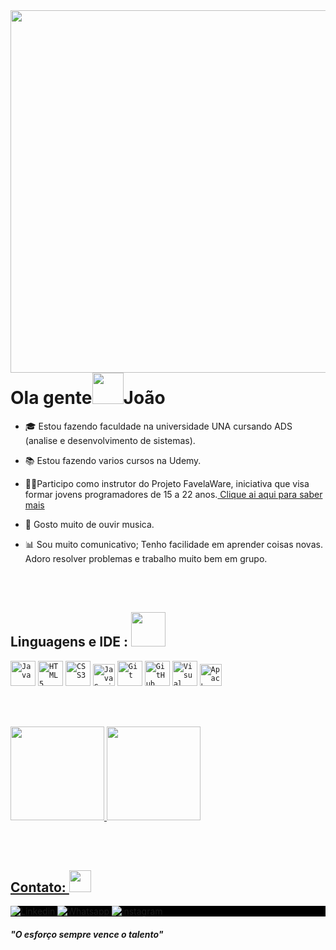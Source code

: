 <!-- Presentation -->
<img align="right" height="580cm" src="https://raw.githubusercontent.com/gist/machidaftw/de81c36b8174d841efeba61a9d846c57/raw/59124fc3050a2fd69d0862e0038d294c4adf2b00/githubCard.svg"/>
<h1 align= left>Ola gente<img src="https://em-content.zobj.net/source/microsoft-teams/337/waving-hand_1f44b.png" width="50px">João</h1>

- 🎓 Estou fazendo faculdade na universidade UNA cursando ADS (analise e desenvolvimento de sistemas).

- 📚 Estou fazendo varios cursos na Udemy.

- 👨‍🏫Participo como instrutor do Projeto FavelaWare, iniciativa que visa formar jovens programadores de 15 a 22 anos.<a href="https://favelaware.animahub.com.br/sobre" target="blank"> Clique ai aqui para saber mais</a>

- 🚀 Gosto muito de ouvir musica.

- 📊 Sou muito comunicativo; Tenho facilidade em aprender coisas novas. Adoro resolver problemas e trabalho muito bem em grupo.

<br><br>

<!-- Skills -->
<h2 align="left"> Linguagens e IDE : <img src="https://em-content.zobj.net/source/microsoft-teams/337/man-technologist_1f468-200d-1f4bb.png" width="55px"> </h2>

<code><img width="40px" src="https://cdn.jsdelivr.net/gh/devicons/devicon/icons/java/java-original-wordmark.svg" title = "Java"/></code>
<code><img width="40px" src="https://cdn.jsdelivr.net/gh/devicons/devicon/icons/html5/html5-original-wordmark.svg" title = "HTML5"/></code>
<code><img width="40px" src="https://cdn.jsdelivr.net/gh/devicons/devicon/icons/css3/css3-original-wordmark.svg" title = "CSS3"/></code>
<code><img width="35px" src="https://cdn.jsdelivr.net/gh/devicons/devicon/icons/javascript/javascript-original.svg" title = "JavaScript"/></code>
<code><img width="40px" src="https://cdn.jsdelivr.net/gh/devicons/devicon/icons/git/git-original.svg" title = "Git"/></code>
<code><img width="40px" src="https://cdn.jsdelivr.net/gh/devicons/devicon/icons/github/github-original.svg" title = "GitHub"/></code>
<code><img width="40px" src="https://i.imgur.com/LMX3yhx.png" title = "Visual Studio Code"/></code>
<code><img width="35px" src="https://i.imgur.com/apbViDM.png" title = "Apache NetBeans"/></code>

<br><br>

<!-- Analitycs -->
<div align="left">
   <a href="https://github.com/machidaftw">
   <img height="150cm" src="https://github-readme-stats.vercel.app/api?username=machidaftw&show_icons=true&theme=react"/>
   
   <img height="150em" src="https://github-readme-stats.vercel.app/api/top-langs/?username=machidaftw&show_icons=true&theme=react&layout=compact"/>
</div>
     
<br><br>
<!-- Contact -->
<h2>Contato: <img src="https://em-content.zobj.net/source/microsoft-teams/337/telephone-receiver_1f4de.png" width="35px"></h2>
<p style="background:black">  
<a href="https://www.linkedin.com/in/jo%C3%A3o-vitor-silva-23191520a/" target="_blank">
  <img src="https://img.shields.io/badge/-Joao Vitor-0077B5?style=flat&logo=linkedin" alt="Linkedin"/>
</a>  

<a href="https://wa.me/31972411462" target="_blank">
  <img src="https://img.shields.io/badge/-Joao Vitor-25D366??style=for-the-badge&logo=whatsapp&logoColor=white" alt="Whatsapp"/>  
</a>  
<a href="https://instagram.com/joaovitorkb?igshid=YTQwZjQ0NmI0OA==" target="_blank">
 <img src="https://img.shields.io/badge/-Joao Vitor-E4405F?style=flat&logo=instagram&logoColor=white" alt="instagram"/>
</a>
</p>

<!-- citation -->

#### _"O esforço sempre vence o talento"_
